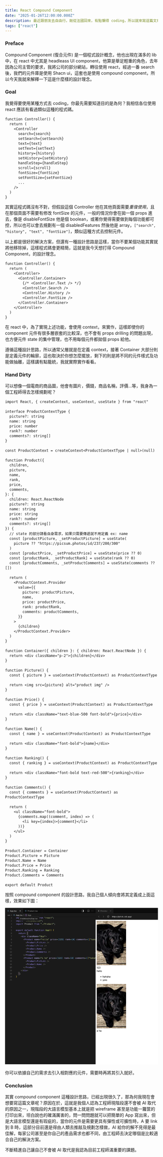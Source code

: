 ```yaml
---
title: React Compound Component
date: "2025-01-26T12:00:00.000Z"
description: 最近跟朋友去自由行，剛從法國回來，有點懶得 coding，所以就來寫這篇文章，寫知識型文章這件事很神奇，首先我個人是滿有成就感的，就很像在寫日記，紀錄自己，再來是他可以有效的轉移注意力，我個人在寫文章時，我自己又會意識到說，哪裡可以優化目前的程式碼，所以又會興起去 coding 的想法，最後，寫完後又能去回顧之前的文字。
tags: ["react"]
---
```


### Preface

Compound Component (復合元件) 是一個程式設計概念，他也出現在滿多的 lib 中，在 react 中尤其是 headleass UI component，他算是舉足輕重的角色，去年因為公司主管的要求，我將公司的部分網站，轉往使用 react，經過一番 search 後，我們的元件庫是使用 Shacn ui，這套也是使用 compound component，所以今天我就來解釋一下這是什麼樣的設計理念。

### Goal

我覺得要使用某種方式去 coding，你最先需要知道目的是為何？我相信各位使用 react 應該有看過類似這種的程式碼。

```tsx
function Controller() {
  return (
    <Controller
      search={search}
      setSearch={setSearch}
      text={text}
      setText={setText}
      history={history}
      setHistory={setHistory}
      handleStep={handleStep}
      scroll={scroll}
      fontSize={fontSize}
      setFontSize={setFontSize}
      ...
    />
  )
}
```

其實這程式碼沒有不對，但假設這個 Controller 他在其他頁面需要*重復使用*，且在那個頁面不需要有修改 fontSize 的元件，一般的情況你會在拋一個 props 進去，像是 disableFontSize 他是個 boolean，或著你覺得需要做到每個功能都可控，所以也可以會去規劃有一個 disabledFeatures 然後他是 array，`["search", "history", "text", "fontSize"]`，類似這種方式去控制元件。

以上都是很好的解決方案，但還有一種設計思路是這樣，當你不要某個功能其實就將他移除掉，這樣程式碼會更精簡，這就是我今天想打得 Compound Component，的設計理念。

```tsx
function Controller() {
  return (
    <Controller>
      <Controller.Container>
        {/* <Controller.Text /> */}
        <Controller.Search />
        <Controller.History />
        <Controller.FontSize />
      </Controller.Container>
    </Controller>
  )
}
```

在 react 中，為了實現上述功能，會使用 context，來實作，這樣即使你的 component 元件有很多層嵌套的比較深，也不會有 props drilling 的問題出現，也方便元件 state 的集中管理，也不用每個元件都拋個 props 給他。

遵循這種設計思路，所以通常父層就是在定義 context，接著 Container 大部分則是定義元件的輪廓，這也取決於你想怎麼擺放，剩下的則是將不同的元件樣式及功能做抽離，這樣講有點籠統，我就實際實作看看。

### Hand Dirty

可以想像一個電商的商品圖，他會有圖片，價錢，商品名稱，評價...等，我身為一個工程師得去怎樣規劃呢？

```tsx
import React, { createContext, useContext, useState } from "react"

interface ProductContextType {
  picture?: string
  name: string
  price: number
  rank?: number
  comments?: string[]
}

const ProductContext = createContext<ProductContextType | null>(null)

function Product({
  children,
  picture,
  name,
  rank,
  price,
  comments,
}: {
  children: React.ReactNode
  picture?: string
  name: string
  price: string
  rank?: number
  comments?: string[]
}) {
  // state 的部分請看自身需求，如果只需要傳遞就不用定義 ex: name
  const [productPicture, _setProductPicture] = useState(
    picture ?? "https://picsum.photos/id/237/200/300"
  )
  const [productPrice, _setProductPrice] = useState(price ?? 0)
  const [productRank, _setProductRank] = useState(rank ?? 0)
  const [productComments, _setProductComments] = useState(comments ?? [])

  return (
    <ProductContext.Provider
      value={{
        picture: productPicture,
        name,
        price: productPrice,
        rank: productRank,
        comments: productComments,
      }}
    >
      {children}
    </ProductContext.Provider>
  )
}

function Container({ children }: { children: React.ReactNode }) {
  return <div className="p-2">{children}</div>
}

function Picture() {
  const { picture } = useContext(ProductContext) as ProductContextType

  return <img src={picture} alt="product img" />
}

function Price() {
  const { price } = useContext(ProductContext) as ProductContextType

  return <div className="text-blue-500 font-bold">{price}</div>
}

function Name() {
  const { name } = useContext(ProductContext) as ProductContextType

  return <div className="font-bold">{name}</div>
}

function Ranking() {
  const { ranking } = useContext(ProductContext) as ProductContextType

  return <div className="font-bold text-red-500">{ranking}</div>
}

function Comments() {
  const { comments } = useContext(ProductContext) as ProductContextType

  return (
    <ul className="font-bold">
      {comments.map((comment, index) => (
        <li key={index}>{comment}</li>
      ))}
    </ul>
  )
}

Product.Container = Container
Product.Picture = Picture
Product.Name = Name
Product.Price = Price
Product.Ranking = Ranking
Product.Comments = Comments

export default Product
```

按照 compound component 的設計思路，我自己個人傾向會將其定義成上面這樣，效果如下圖：

<img src='../../../src/assets/compund-component.png' alt='compound component' />
<br />

你可以依據自己的需求去引入相對應的元件，需要時再將其引入就好。

### Conclusion

其實 compound component 這種設計思路，已經出現很久了，那為何我現在會想要寫這篇文章呢？原因在於，這就是我個人認為工程師現階段還不會被 AI 取代的原因之一，現階段的大語言模型基本上就是把 wireframe 甚至是功能一籮筐的打印出來，坦白說也的確滿厲害的，問一問問題就可以把簡單的 App 寫出來，但是大語言模型還是有瑕疵的，當你的元件是需要更具有彈性或可擴性時，A 要 link 到 B 時，這部分目前還是得由人類去推敲及規劃怎樣做，AI 給你的解不見得是最佳解，每家公司甚至是你自己的產品需求也都不同，由工程師去決定哪個是比較適合自己的解決方案。

不斷精進自己讓自己不會被 AI 取代是我認為目前工程師滿重要的課題。
